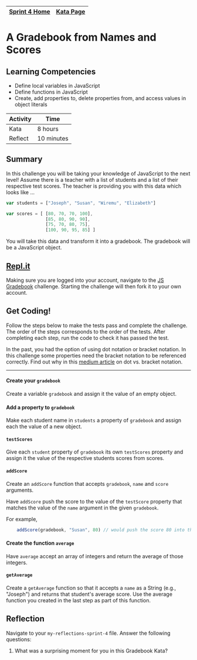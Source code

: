 [Sprint 4 Home](../README.md) | [Kata Page](../js-kata.md)|
---|---|

# A Gradebook from Names and Scores

## Learning Competencies
- Define local variables in JavaScript
- Define functions in JavaScript
- Create, add properties to, delete properties from, and access values in object literals

Activity | Time|
------------|----------|
Kata | 8 hours
Reflect | 10 minutes

## Summary
In this challenge you will be taking your knowledge of JavaScript to the next level! Assume there is a teacher with a list of students and a list of their respective test scores.  The teacher is providing you with this data which looks like ...

```javascript
var students = ["Joseph", "Susan", "Wiremu", "Elizabeth"]

var scores = [ [80, 70, 70, 100],
               [85, 80, 90, 90],
               [75, 70, 80, 75],
               [100, 90, 95, 85] ]
```

You will take this data and transform it into a gradebook.  The gradebook will be a JavaScript object.

## [Repl.it](https://repl.it/@devacademy)
Making sure you are logged into your account, navigate to the [JS Gradebook](https://repl.it/@devacademy/JS-Gradebook) challenge. Starting the challenge will then fork it to your own account.

## Get Coding!

Follow the steps below to make the tests pass and complete the challenge.  The order of the steps
corresponds to the order of the tests. After completing each step, run the code to check it has passed the test.

In the past, you had the option of using dot notation or bracket notation. In this challenge some properties need the bracket notation to be referenced correctly. Find out why in this [medium article](https://medium.com/@prufrock123/js-dot-notation-vs-bracket-notation-797c4e34f01d) on dot vs. bracket notation.

----

#### Create your `gradebook`
Create a variable `gradebook` and assign it the value of an empty object.

#### Add a property to `gradebook`
Make each student name in `students` a property of `gradebook` and assign each the value of a new object.

#### `testScores`
Give each `student` property of `gradebook` its own `testScores` property and assign it the value of the respective students scores from scores.

#### `addScore`
Create an `addScore` function that accepts `gradebook`, `name` and `score` arguments.

Have `addScore` push the score to the value of the `testScore` property that matches the value of the `name` argument in the given `gradebook`.

For example,
```javascript
    addScore(gradebook, "Susan", 80) // would push the score 80 into the value of gradebook.Susan.testScores
```

#### Create the function `average`
Have `average` accept an array of integers and return the average of those integers.

#### `getAverage`
Create a `getAverage` function so that it accepts a `name` as a String (e.g., "Joseph") and returns that student's average score. Use the average function you created in the last step as part of this function.

## Reflection
Navigate to your `my-reflections-sprint-4` file.
Answer the following questions:
1. What was a surprising moment for you in this Gradebook Kata?
